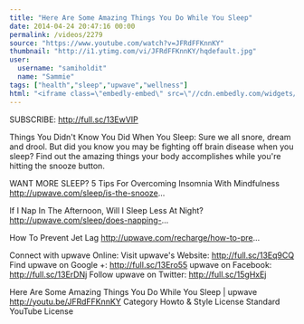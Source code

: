 ```yaml
---
title: "Here Are Some Amazing Things You Do While You Sleep"
date: 2014-04-24 20:47:16 00:00
permalink: /videos/2279
source: "https://www.youtube.com/watch?v=JFRdFFKnnKY"
thumbnail: "http://i1.ytimg.com/vi/JFRdFFKnnKY/hqdefault.jpg"
user:
  username: "samiholdit"
  name: "Sammie"
tags: ["health","sleep","upwave","wellness"]
html: "<iframe class=\"embedly-embed\" src=\"//cdn.embedly.com/widgets/media.html?src=http%3A%2F%2Fwww.youtube.com%2Fembed%2FJFRdFFKnnKY%3Fwmode%3Dtransparent%26feature%3Doembed&wmode=transparent&url=http%3A%2F%2Fwww.youtube.com%2Fwatch%3Fv%3DJFRdFFKnnKY&image=http%3A%2F%2Fi1.ytimg.com%2Fvi%2FJFRdFFKnnKY%2Fhqdefault.jpg&key=daaebf4d9cdd46779200162d0ca86e20&type=text%2Fhtml&schema=youtube\" width=\"854\" height=\"480\" scrolling=\"no\" frameborder=\"0\" allowfullscreen></iframe>"
---
```


SUBSCRIBE: http://full.sc/13EwVIP

Things You Didn't Know You Did When You Sleep: Sure we all snore, dream and drool. But did you know you may be fighting off brain disease when you sleep? Find out the amazing things your body accomplishes while you're hitting the snooze button.

WANT MORE SLEEP?
5 Tips For Overcoming Insomnia With Mindfulness
http://upwave.com/sleep/is-the-snooze...

If I Nap In The Afternoon, Will I Sleep Less At Night?
http://upwave.com/sleep/does-napping-...

How To Prevent Jet Lag
http://upwave.com/recharge/how-to-pre...


Connect with upwave Online:
Visit upwave's Website: http://full.sc/13Eq9CQ
Find upwave on Google +: http://full.sc/13Ero55
upwave on Facebook: http://full.sc/13ErDNj
Follow upwave on Twitter: http://full.sc/15gHxEj

Here Are Some Amazing Things You Do While You Sleep | upwave
http://youtu.be/JFRdFFKnnKY
Category
Howto & Style
License
Standard YouTube License